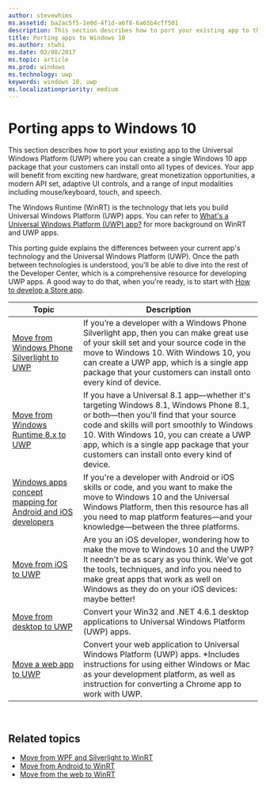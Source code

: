 ```yaml
---
author: stevewhims
ms.assetid: ba2ac5f5-1e0d-4f1d-a6f8-6a65b4cff501
description: This section describes how to port your existing app to the Universal Windows Platform (UWP) where you can create a single Windows 10 app package that your customers can install onto all types of devices. Your app will benefit from exciting new hardware, great monetization opportunities, a modern API set, adaptive UI controls, and a range of input modalities including mouse/keyboard, touch, and speech.
title: Porting apps to Windows 10
ms.author: stwhi
ms.date: 02/08/2017
ms.topic: article
ms.prod: windows
ms.technology: uwp
keywords: windows 10, uwp
ms.localizationpriority: medium
---
```


# Porting apps to Windows 10


This section describes how to port your existing app to the Universal Windows Platform (UWP) where you can create a single Windows 10 app package that your customers can install onto all types of devices. Your app will benefit from exciting new hardware, great monetization opportunities, a modern API set, adaptive UI controls, and a range of input modalities including mouse/keyboard, touch, and speech.

The Windows Runtime (WinRT) is the technology that lets you build Universal Windows Platform (UWP) apps. You can refer to [What's a Universal Windows Platform (UWP) app?](https://msdn.microsoft.com/library/windows/apps/dn726767) for more background on WinRT and UWP apps.

This porting guide explains the differences between your current app's technology and the Universal Windows Platform (UWP). Once the path between technologies is understood, you'll be able to dive into the rest of the Developer Center, which is a comprehensive resource for developing UWP apps. A good way to do that, when you're ready, is to start with [How to develop a Store app](https://msdn.microsoft.com/library/windows/apps/dn726537).

| Topic | Description |
|-------|-------------|
| [Move from Windows Phone Silverlight to UWP](wpsl-to-uwp-root.md) | If you’re a developer with a Windows Phone Silverlight app, then you can make great use of your skill set and your source code in the move to Windows 10. With Windows 10, you can create a UWP app, which is a single app package that your customers can install onto every kind of device. |
| [Move from Windows Runtime 8.x to UWP](w8x-to-uwp-root.md) | If you have a Universal 8.1 app—whether it's targeting Windows 8.1, Windows Phone 8.1, or both—then you'll find that your source code and skills will port smoothly to Windows 10. With Windows 10, you can create a UWP app, which is a single app package that your customers can install onto every kind of device. |
| [Windows apps concept mapping for Android and iOS developers](android-ios-uwp-map.md) | If you're a developer with Android or iOS skills or code, and you want to make the move to Windows 10 and the Universal Windows Platform, then this resource has all you need to map platform features—and your knowledge—between the three platforms. |
| [Move from iOS to UWP](ios-to-uwp-root.md) | Are you an iOS developer, wondering how to make the move to Windows 10 and the UWP? It needn't be as scary as you think. We've got the tools, techniques, and info you need to make great apps that work as well on Windows as they do on your iOS devices: maybe better! |
| [Move from desktop to UWP](desktop-to-uwp-root.md) | Convert your Win32 and .NET 4.6.1 desktop applications to Universal Windows Platform (UWP) apps. |
| [Move a web app to UWP](hwa-to-uwp-root.md) | Convert your web application to Universal Windows Platform (UWP) apps. *Includes instructions for using either Windows or Mac as your development platform, as well as instruction for converting a Chrome app to work with UWP. |
 
## Related topics

* [Move from WPF and Silverlight to WinRT](https://msdn.microsoft.com/library/windows/apps/dn263237)
* [Move from Android to WinRT](https://msdn.microsoft.com/library/windows/apps/jj945421)
* [Move from the web to WinRT](https://msdn.microsoft.com/library/windows/apps/hh465151)
